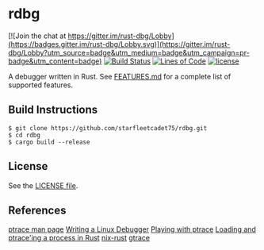 # rdbg

[![Join the chat at https://gitter.im/rust-dbg/Lobby](https://badges.gitter.im/rust-dbg/Lobby.svg)](https://gitter.im/rust-dbg/Lobby?utm_source=badge&utm_medium=badge&utm_campaign=pr-badge&utm_content=badge)
[![Build Status](https://travis-ci.org/starfleetcadet75/rdbg.svg?branch=master)](https://travis-ci.org/starfleetcadet75/rdbg)
[![Lines of Code](https://tokei.rs/b1/github/starfleetcadet75/rdbg)](https://github.com/starfleetcadet75/rdbg)
[![license](https://img.shields.io/github/license/mashape/apistatus.svg?maxAge=2592000)]() 

A debugger written in Rust. See [FEATURES.md](FEATURES.md) for a complete list of supported features.

## Build Instructions

```
$ git clone https://github.com/starfleetcadet75/rdbg.git
$ cd rdbg
$ cargo build --release
```

## License

See the [LICENSE file](LICENSE.md).

## References

[ptrace man page](http://man7.org/linux/man-pages/man2/ptrace.2.html)
[Writing a Linux Debugger](https://blog.tartanllama.xyz/writing-a-linux-debugger-setup.html)
[Playing with ptrace](https://www.linuxjournal.com/article/6100)
[Loading and ptrace'ing a process in Rust](http://system.joekain.com/2015/07/15/rust-load-and-ptrace.html)
[nix-rust](https://github.com/nix-rust/nix)
[gtrace](https://github.com/geofft/gtrace)

